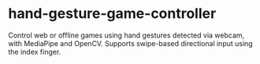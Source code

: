 # hand-gesture-game-controller
Control web or offline games using hand gestures detected via webcam, with MediaPipe and OpenCV. Supports swipe-based directional input using the index finger.
